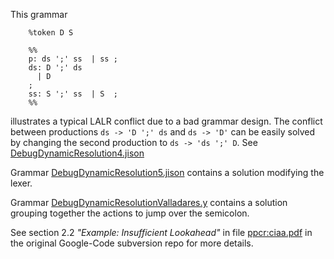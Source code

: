 This grammar 

        %token D S

        %%
        p: ds ';' ss  | ss ;
        ds: D ';' ds    
          | D  
        ;
        ss: S ';' ss  | S  ;
        %% 

illustrates a typical LALR conflict due to a 
bad grammar design. The conflict between productions `ds -> 'D ';' ds`
and `ds -> 'D'` can be easily solved by changing the second production
to  `ds -> 'ds ';' D`. See [DebugDynamicResolution4.jison](https://github.com/crguezl/jison-decs-sts/blob/master/DebugDynamicResolution4.jison)

Grammar [DebugDynamicResolution5.jison](https://github.com/crguezl/jison-decs-sts/blob/master/DebugDynamicResolution5.jison) contains a solution modifying the lexer.

Grammar [DebugDynamicResolutionValladares.y](https://github.com/crguezl/jison-decs-sts/blob/master/DebugDynamicResolutionValladares.y) contains a solution grouping together the
actions to jump over the semicolon.


See section 2.2 *"Example: Insufficient Lookahead"* in file 
[ppcr:ciaa.pdf](https://code.google.com/p/grammar-repository/source/checkout) in the original Google-Code subversion repo for 
more details.
